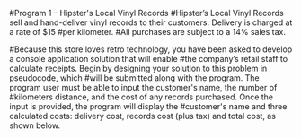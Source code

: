 #Program 1 – Hipster's Local Vinyl Records
#Hipster’s Local Vinyl Records sell and hand-deliver vinyl records to their customers. Delivery is charged at a rate of $15 #per kilometer. 
#All purchases are subject to a 14% sales tax. 

#Because this store loves retro technology, you have been asked to develop a console application solution that will enable #the company’s retail staff to calculate receipts. Begin by designing your solution to this problem in pseudocode, which #will be submitted along with the program. The program user must be able to input the customer's name, the number of #kilometers distance, and the cost of any records purchased. Once the input is provided, the program will display the #customer's name and three calculated costs: delivery cost, records cost (plus tax) and total cost, as shown below.



